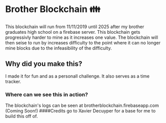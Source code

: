 # Brother Blockchain 👪
This blockchain will run from 11/11/2019 until 2025 after my brother graduates high school on a firebase server.
This blockchain gets progressivly harder to mine as it increases one value.
The blockchain will then seise to run by increases difficulty to the point where it can no longer mine blocks due to the infeasibility of the difficulty.
## Why did you make this?
I made it for fun and as a personall challenge. It also serves as a time tracker.
### Where can we see this in action?
The blockchain's logs can be seen at brotherblockchain.firebaseapp.com (Coming Soon!)
####Credits go to Xavier Decuyper for a base for me to build this off of.

